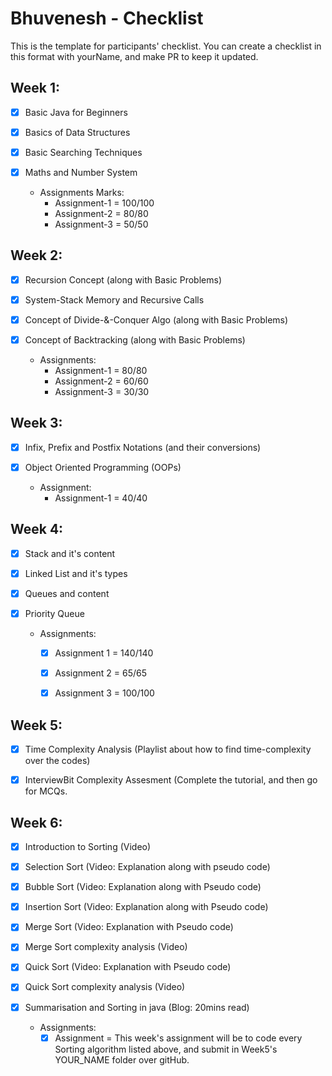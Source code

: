 #  Bhuvenesh - Checklist
This is the template for participants' checklist. You can create a checklist in this format with yourName, and make PR to keep it updated.

## Week 1:

- [x] Basic Java for Beginners
- [x] Basics of Data Structures
- [x] Basic Searching Techniques
- [x] Maths and Number System

  * Assignments Marks:
    - Assignment-1 = 100/100
    - Assignment-2 = 80/80
    - Assignment-3 = 50/50

## Week 2:
- [x] Recursion Concept (along with Basic Problems)
- [x] System-Stack Memory and Recursive Calls 
- [x] Concept of Divide-&-Conquer Algo (along with Basic Problems)
- [x] Concept of Backtracking (along with Basic Problems)

  * Assignments:
    - Assignment-1 = 80/80
    - Assignment-2 = 60/60
    - Assignment-3 = 30/30

## Week 3:
- [x] Infix, Prefix and Postfix Notations (and their conversions)
- [x] Object Oriented Programming (OOPs)

  * Assignment:
    - Assignment-1 = 40/40


## Week 4:

- [x] Stack and it's content
- [x] Linked List and it's types
- [x] Queues and content
- [x] Priority Queue

  * Assignments:
    - [x] Assignment 1 = 140/140
    - [x] Assignment 2 = 65/65
    - [x] Assignment 3 = 100/100


## Week 5:

- [x] Time Complexity Analysis (Playlist about how to find time-complexity over the codes)
- [x] InterviewBit Complexity Assesment (Complete the tutorial, and then go for MCQs.


## Week 6:

- [x] Introduction to Sorting (Video)
- [x] Selection Sort (Video: Explanation along with pseudo code)
- [x] Bubble Sort (Video: Explanation along with Pseudo code)
- [x] Insertion Sort (Video: Explanation along with Pseudo code)
- [x] Merge Sort (Video: Explanation with Pseudo code)
- [x] Merge Sort complexity analysis (Video)
- [x] Quick Sort (Video: Explanation with Pseudo code)
- [x] Quick Sort complexity analysis (Video)
- [x] Summarisation and Sorting in java (Blog: 20mins read)

  * Assignments:
    - [x] Assignment = This week's assignment will be to code every Sorting algorithm listed above, and submit in Week5's YOUR_NAME folder over gitHub.
